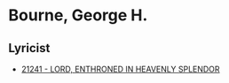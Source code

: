 # Bourne, George H.

## Lyricist

- [21241 - LORD, ENTHRONED IN HEAVENLY SPLENDOR](/hymns/21241.md)

